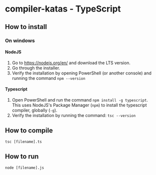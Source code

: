 # compiler-katas - TypeScript

## How to install

### On windows

#### NodeJS
1. Go to https://nodejs.org/en/ and download the LTS version.
2. Go through the installer.
3. Verify the installation by opening PowerShell (or another console) and running the command `npm --version`

#### Typescript
1. Open PowerShell and run the command `npm install -g typescript`. This uses NodeJS's Package Manager (`npm`) to install the typescript compiler, globally (`-g`).
2. Verify the installation by running the command: `tsc --version`

## How to compile

```
tsc [filename].ts
```

## How to run

```
node [filename].js
```

